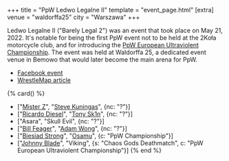 
+++
title = "PpW Ledwo Legalne II"
template = "event_page.html"
[extra]
venue = "waldorffa25"
city = "Warszawa"
+++

Ledwo Legalne II ("Barely Legal 2") was an event that took place on May 21, 2022.
It's notable for being the first PpW event not to be held at the 2Koła motorcycle club, and for introducing the [PpW European Ultraviolent Championship](@/o/ppw.md#championships).
The event was held at Waldorffa 25, a dedicated event venue in Bemowo that would later become the main arena for PpW.

* [Facebook event](https://www.facebook.com/events/1117782402125287/)
* [WrestleMap article](https://www.wrestlemap.com/news/p1e7040pmjt9uwctkin6cod0xwqj1k)

{% card() %}
- ["[Mister Z](@/w/mister-z.md)", "[Steve Kuningas](@/w/steve-kuningas.md)", {nc: "?"}]
- ["[Ricardo Diesel](@/w/ricardo-diesel.md)", "[Tony Sk1n](@/w/tony-sk1n.md)", {nc: "?"}]
- ["Asara", "Skull Evil", {nc: "?"}]
- ["[Bill Feager](@/w/feager.md)", "[Adam Wong](@/w/adam-wong.md)", {nc: "?"}]
- ["[Biesiad Strong](@/w/biesiad.md)", "[Osamu](@/w/osamu.md)", {c: "PpW Championship"}]
- ["[Johnny Blade](@/w/johnny-blade.md)", "Viking", {s: "Chaos Gods Deathmatch", c: "PpW
      European Ultraviolent Championship"}]
{% end %}
